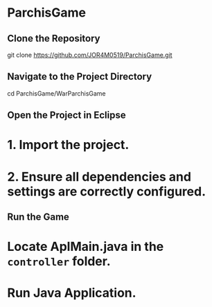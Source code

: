 # ParchisGame

## Clone the Repository
git clone https://github.com/JOR4M0519/ParchisGame.git

## Navigate to the Project Directory
cd ParchisGame/WarParchisGame

## Open the Project in Eclipse
# 1. Import the project.
# 2. Ensure all dependencies and settings are correctly configured.

## Run the Game
# Locate AplMain.java in the `controller` folder.
# Run Java Application.
